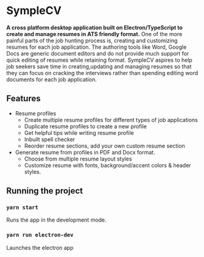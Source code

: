 # SympleCV
**A cross platform desktop application built on Electron/TypeScript to create and manage resumes in ATS friendly 
format.** 
One of the more painful parts of the job hunting process is, creating and customizing resumes for each job application. The authoring tools like Word, Google Docs are generic document editors and do not provide much support for quick editing of resumes while retaining format. SympleCV aspires to help job seekers save time in creating,updating and managing resumes so that they can focus on cracking the interviews rather than spending editing word documents for each job application.

## Features

 - Resume profiles
	 - Create multiple resume profiles for different types of job applications
	 - Duplicate resume profiles to create a new profile
	 - Get helpful tips while writing resume profile
	 - Inbuilt spell checker
	 - Reorder resume sections, add your own custom resume section
 - Generate resume from profiles in PDF and Docx format.
	 - Choose from multiple resume layout styles
	 - Customize resume with fonts, background/accent colors & header styles.


## Running the project

### `yarn start`

Runs the app in the development mode.

### `yarn run electron-dev`

Launches the electron app
